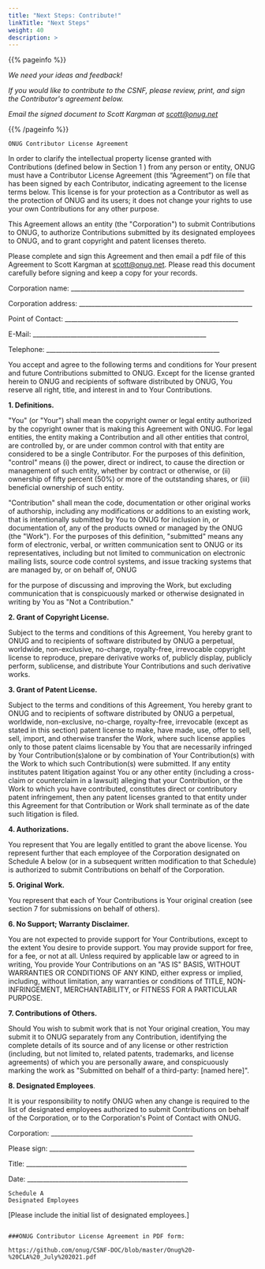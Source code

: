 ```yaml
---
title: "Next Steps: Contribute!"
linkTitle: "Next Steps"
weight: 40
description: >
---
```

{{% pageinfo %}}

*We need your ideas and feedback!*

*If you would like to contribute to the CSNF, please review, print, and sign the Contributor's agreement below.* 

*Email the signed document to Scott Kargman at scott@onug.net*

{{% /pageinfo %}}

```
ONUG Contributor License Agreement
```
In order to clarify the intellectual property license granted with Contributions (defined below in Section
1 ) from any person or entity, ONUG must have a Contributor License Agreement (this “Agreement”) on
file that has been signed by each Contributor, indicating agreement to the license terms below. This
license is for your protection as a Contributor as well as the protection of ONUG and its users; it does not
change your rights to use your own Contributions for any other purpose.

This Agreement allows an entity (the "Corporation") to submit Contributions to ONUG, to authorize
Contributions submitted by its designated employees to ONUG, and to grant copyright and patent licenses
thereto.

Please complete and sign this Agreement and then email a pdf file of this Agreement to Scott Kargman at
scott@onug.net. Please read this document carefully before signing and keep a copy for your records.

Corporation name: _______________________________________________________

Corporation address: _______________________________________________________

Point of Contact: _______________________________________________________

E-Mail: _______________________________________________________

Telephone: _______________________________________________________

You accept and agree to the following terms and conditions for Your present and future Contributions
submitted to ONUG. Except for the license granted herein to ONUG and recipients of software distributed
by ONUG, You reserve all right, title, and interest in and to Your Contributions.

**1. Definitions.**

"You" (or "Your") shall mean the copyright owner or legal entity authorized by the copyright owner that
is making this Agreement with ONUG. For legal entities, the entity making a Contribution and all other
entities that control, are controlled by, or are under common control with that entity are considered to
be a single Contributor. For the purposes of this definition, "control" means (i) the power, direct or
indirect, to cause the direction or management of such entity, whether by contract or otherwise, or (ii)
ownership of fifty percent (50%) or more of the outstanding shares, or (iii) beneficial ownership of such
entity.

"Contribution" shall mean the code, documentation or other original works of authorship, including any
modifications or additions to an existing work, that is intentionally submitted by You to ONUG for inclusion
in, or documentation of, any of the products owned or managed by the ONUG (the "Work"). For the
purposes of this definition, "submitted" means any form of electronic, verbal, or written communication
sent to ONUG or its representatives, including but not limited to communication on electronic mailing
lists, source code control systems, and issue tracking systems that are managed by, or on behalf of, ONUG


for the purpose of discussing and improving the Work, but excluding communication that is conspicuously
marked or otherwise designated in writing by You as "Not a Contribution."

**2. Grant of Copyright License.**

Subject to the terms and conditions of this Agreement, You hereby grant to ONUG and to recipients of
software distributed by ONUG a perpetual, worldwide, non-exclusive, no-charge, royalty-free, irrevocable
copyright license to reproduce, prepare derivative works of, publicly display, publicly perform, sublicense,
and distribute Your Contributions and such derivative works.

**3. Grant of Patent License.**

Subject to the terms and conditions of this Agreement, You hereby grant to ONUG and to recipients of
software distributed by ONUG a perpetual, worldwide, non-exclusive, no-charge, royalty-free, irrevocable
(except as stated in this section) patent license to make, have made, use, offer to sell, sell, import, and
otherwise transfer the Work, where such license applies only to those patent claims licensable by You that
are necessarily infringed by Your Contribution(s)alone or by combination of Your Contribution(s) with the
Work to which such Contribution(s) were submitted. If any entity institutes patent litigation against You
or any other entity (including a cross-claim or counterclaim in a lawsuit) alleging that your Contribution,
or the Work to which you have contributed, constitutes direct or contributory patent infringement, then
any patent licenses granted to that entity under this Agreement for that Contribution or Work shall
terminate as of the date such litigation is filed.

**4. Authorizations.**

You represent that You are legally entitled to grant the above license. You represent further that each
employee of the Corporation designated on Schedule A below (or in a subsequent written modification
to that Schedule) is authorized to submit Contributions on behalf of the Corporation.

**5. Original Work.**

You represent that each of Your Contributions is Your original creation (see section 7 for submissions on
behalf of others).

**6. No Support; Warranty Disclaimer.**

You are not expected to provide support for Your Contributions, except to the extent You desire to provide
support. You may provide support for free, for a fee, or not at all. Unless required by applicable law or
agreed to in writing, You provide Your Contributions on an "AS IS" BASIS, WITHOUT WARRANTIES OR
CONDITIONS OF ANY KIND, either express or implied, including, without limitation, any warranties or
conditions of TITLE, NON-INFRINGEMENT, MERCHANTABILITY, or FITNESS FOR A PARTICULAR PURPOSE.

**7. Contributions of Others.**

Should You wish to submit work that is not Your original creation, You may submit it to ONUG separately
from any Contribution, identifying the complete details of its source and of any license or other restriction
(including, but not limited to, related patents, trademarks, and license agreements) of which you are
personally aware, and conspicuously marking the work as "Submitted on behalf of a third-party: [named
here]".


**8. Designated Employees**.

It is your responsibility to notify ONUG when any change is required to the list of designated employees
authorized to submit Contributions on behalf of the Corporation, or to the Corporation's Point of Contact
with ONUG.

Corporation: _____________________________________________

Please sign: ______________________________________________

Title: ___________________________________________________

Date: ___________________________________________________


```
Schedule A
Designated Employees
```
[Please include the initial list of designated employees.]

```

###ONUG Contributor License Agreement in PDF form:

https://github.com/onug/CSNF-DOC/blob/master/Onug%20-%20CLA%20_July%202021.pdf


